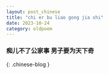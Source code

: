 ```yaml
---
layout: post_chinese
title: "chi er bu liao gong jia shi"
date: 2023-10-24
category: oldpoem
---
```


### 痴儿不了公家事 男子要为天下奇
{: .chinese-blog }